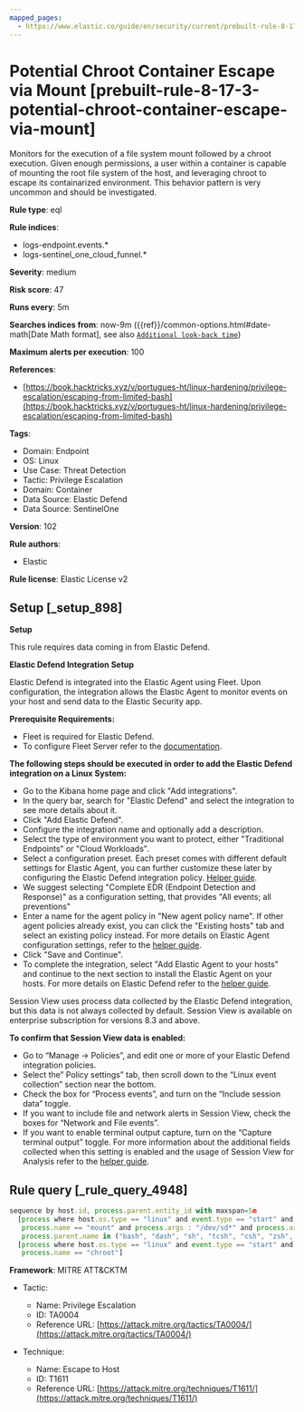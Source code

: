 ```yaml
---
mapped_pages:
  - https://www.elastic.co/guide/en/security/current/prebuilt-rule-8-17-3-potential-chroot-container-escape-via-mount.html
---
```


# Potential Chroot Container Escape via Mount [prebuilt-rule-8-17-3-potential-chroot-container-escape-via-mount]

Monitors for the execution of a file system mount followed by a chroot execution. Given enough permissions, a user within a container is capable of mounting the root file system of the host, and leveraging chroot to escape its containarized environment. This behavior pattern is very uncommon and should be investigated.

**Rule type**: eql

**Rule indices**:

* logs-endpoint.events.*
* logs-sentinel_one_cloud_funnel.*

**Severity**: medium

**Risk score**: 47

**Runs every**: 5m

**Searches indices from**: now-9m ({{ref}}/common-options.html#date-math[Date Math format], see also [`Additional look-back time`](docs-content://solutions/security/detect-and-alert/create-detection-rule.md#rule-schedule))

**Maximum alerts per execution**: 100

**References**:

* [https://book.hacktricks.xyz/v/portugues-ht/linux-hardening/privilege-escalation/escaping-from-limited-bash](https://book.hacktricks.xyz/v/portugues-ht/linux-hardening/privilege-escalation/escaping-from-limited-bash)

**Tags**:

* Domain: Endpoint
* OS: Linux
* Use Case: Threat Detection
* Tactic: Privilege Escalation
* Domain: Container
* Data Source: Elastic Defend
* Data Source: SentinelOne

**Version**: 102

**Rule authors**:

* Elastic

**Rule license**: Elastic License v2

## Setup [_setup_898]

**Setup**

This rule requires data coming in from Elastic Defend.

**Elastic Defend Integration Setup**

Elastic Defend is integrated into the Elastic Agent using Fleet. Upon configuration, the integration allows the Elastic Agent to monitor events on your host and send data to the Elastic Security app.

**Prerequisite Requirements:**

* Fleet is required for Elastic Defend.
* To configure Fleet Server refer to the [documentation](docs-content://reference/ingestion-tools/fleet/fleet-server.md).

**The following steps should be executed in order to add the Elastic Defend integration on a Linux System:**

* Go to the Kibana home page and click "Add integrations".
* In the query bar, search for "Elastic Defend" and select the integration to see more details about it.
* Click "Add Elastic Defend".
* Configure the integration name and optionally add a description.
* Select the type of environment you want to protect, either "Traditional Endpoints" or "Cloud Workloads".
* Select a configuration preset. Each preset comes with different default settings for Elastic Agent, you can further customize these later by configuring the Elastic Defend integration policy. [Helper guide](docs-content://solutions/security/configure-elastic-defend/configure-an-integration-policy-for-elastic-defend.md).
* We suggest selecting "Complete EDR (Endpoint Detection and Response)" as a configuration setting, that provides "All events; all preventions"
* Enter a name for the agent policy in "New agent policy name". If other agent policies already exist, you can click the "Existing hosts" tab and select an existing policy instead. For more details on Elastic Agent configuration settings, refer to the [helper guide](docs-content://reference/ingestion-tools/fleet/agent-policy.md).
* Click "Save and Continue".
* To complete the integration, select "Add Elastic Agent to your hosts" and continue to the next section to install the Elastic Agent on your hosts. For more details on Elastic Defend refer to the [helper guide](docs-content://solutions/security/configure-elastic-defend/install-elastic-defend.md).

Session View uses process data collected by the Elastic Defend integration, but this data is not always collected by default. Session View is available on enterprise subscription for versions 8.3 and above.

**To confirm that Session View data is enabled:**

* Go to “Manage → Policies”, and edit one or more of your Elastic Defend integration policies.
* Select the” Policy settings” tab, then scroll down to the “Linux event collection” section near the bottom.
* Check the box for “Process events”, and turn on the “Include session data” toggle.
* If you want to include file and network alerts in Session View, check the boxes for “Network and File events”.
* If you want to enable terminal output capture, turn on the “Capture terminal output” toggle. For more information about the additional fields collected when this setting is enabled and the usage of Session View for Analysis refer to the [helper guide](docs-content://solutions/security/investigate/session-view.md).


## Rule query [_rule_query_4948]

```js
sequence by host.id, process.parent.entity_id with maxspan=5m
  [process where host.os.type == "linux" and event.type == "start" and event.action in ("exec", "start") and
   process.name == "mount" and process.args : "/dev/sd*" and process.args_count >= 3 and
   process.parent.name in ("bash", "dash", "sh", "tcsh", "csh", "zsh", "ksh", "fish")]
  [process where host.os.type == "linux" and event.type == "start" and event.action in ("exec", "start") and
   process.name == "chroot"]
```

**Framework**: MITRE ATT&CKTM

* Tactic:

    * Name: Privilege Escalation
    * ID: TA0004
    * Reference URL: [https://attack.mitre.org/tactics/TA0004/](https://attack.mitre.org/tactics/TA0004/)

* Technique:

    * Name: Escape to Host
    * ID: T1611
    * Reference URL: [https://attack.mitre.org/techniques/T1611/](https://attack.mitre.org/techniques/T1611/)



